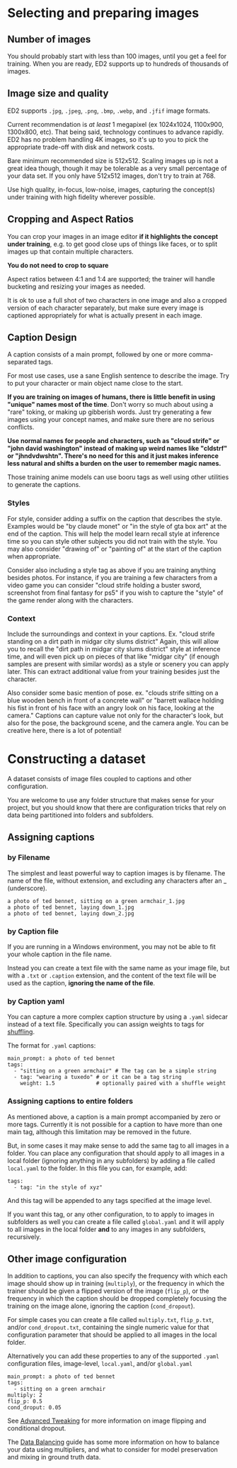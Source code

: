# Selecting and preparing images

## Number of images

You should probably start with less than 100 images, until you get a feel for training. When you are ready, ED2 supports up to hundreds of thousands of images.

## Image size and quality
ED2 supports `.jpg`, `.jpeg`, `.png`, `.bmp`, `.webp`, and `.jfif` image formats.

Current recommendation is _at least_ 1 megapixel (ex 1024x1024, 1100x900, 1300x800, etc). That being said, technology continues to advance rapidly. ED2 has no problem handling 4K images, so it's up to you to pick the appropriate trade-off with disk and network costs. 

Bare minimum recommended size is 512x512.  Scaling images up is not a great idea though, though it may be tolerable as a very small percentage of your data set. If you only have 512x512 images, don't try to train at 768. 

Use high quality, in-focus, low-noise, images, capturing the concept(s) under training with high fidelity wherever possible. 

## Cropping and Aspect Ratios

You can crop your images in an image editor __if it highlights the concept under training__, e.g. to get good close ups of things like faces, or to split images up that contain multiple characters.  

**You do not need to crop to square**

Aspect ratios between 4:1 and 1:4 are supported; the trainer will handle bucketing and resizing your images as needed. 

It is ok to use a full shot of two characters in one image and also a cropped version of each character separately, but make sure every image is captioned appropriately for what is actually present in each image.

## Caption Design

A caption consists of a main prompt, followed by one or more comma-separated tags.  

For most use cases, use a sane English sentence to describe the image.  Try to put your character or main object name close to the start.

**If you are training on images of humans, there is little benefit in using "unique" names most of the time**. Don't worry so much about using a "rare" toking, or making up gibberish words. Just try generating a few images using your concept names, and make sure there are no serious conflicts.  

**Use normal names for people and characters, such as "cloud strife" or "john david washington" instead of making up weird names like "cldstrf" or "jhndvdwshtn".  There's no need for this and it just makes inference less natural and shifts a burden on the user to remember magic names.**

Those training anime models can use booru tags as well using other utilities to generate the captions.

### Styles

For style, consider adding a suffix on the caption that describes the style.  Examples would be "by claude monet" or "in the style of gta box art" at the end of the caption.  This will help the model learn recall style at inference time so you can style other subjects you did not train with the style. You may also consider "drawing of" or "painting of" at the start of the caption when appropriate.

Consider also including a style tag as above if you are training anything besides photos.  For instance, if you are training a few characters from a video game you can consider "cloud strife holding a buster sword, screenshot from final fantasy for ps5" if you wish to capture the "style" of the game render along with the characters.

### Context

Include the surroundings and context in your captions.  Ex. "cloud strife standing on a dirt path in midgar city slums district"  Again, this will allow you to recall the "dirt path in midgar city slums district" style at inference time, and will even pick up on pieces of that like "midgar city" (if enough samples are present with similar words) as a style or scenery you can apply later.  This can extract additional value from your training besides just the character.

Also consider some basic mention of pose.  ex. "clouds strife sitting on a blue wooden bench in front of a concrete wall" or "barrett wallace holding his fist in front of his face with an angry look on his face, looking at the camera."  Captions can capture value not only for the character's look, but also for the pose, the background scene, and the camera angle.  You can be creative here, there is a lot of potential!


# Constructing a dataset
A dataset consists of image files coupled to captions and other configuration.

You are welcome to use any folder structure that makes sense for your project, but you should know that there are configuration tricks that rely on data being partitioned into folders and subfolders.

## Assigning captions
### by Filename
The simplest and least powerful way to caption images is by filename. The name of the file, without extension, and excluding any characters after an _ (underscore). 

```
a photo of ted bennet, sitting on a green armchair_1.jpg
a photo of ted bennet, laying down_1.jpg
a photo of ted bennet, laying down_2.jpg
```
### by Caption file
If you are running in a Windows environment, you may not be able to fit your whole caption in the file name.

Instead you can create a text file with the same name as your image file, but with a `.txt` or `.caption` extension, and the content of the text file will be used as the caption, **ignoring the name of the file**.

### by Caption yaml
You can capture a more complex caption structure by using a `.yaml` sidecar instead of a text file. Specifically you can assign weights to tags for [shuffling](SHUFFLING_TAGS.md).

The format for `.yaml` captions:
```
main_prompt: a photo of ted bennet
tags:
  - "sitting on a green armchair" # The tag can be a simple string
  - tag: "wearing a tuxedo" # or it can be a tag string
    weight: 1.5             # optionally paired with a shuffle weight
```


### Assigning captions to entire folders
As mentioned above, a caption is a main prompt accompanied by zero or more tags. 
Currently it is not possible for a caption to have more than one main tag, although this limitation may be removed in the future.

But, in some cases it may make sense to add the same tag to all images in a folder. You can place any configuration that should apply to all images in a local folder (ignoring anything in any subfolders) by adding a file called `local.yaml` to the folder. In this file you can, for example, add:
```
tags:
  - tag: "in the style of xyz"
```
And this tag will be appended to any tags specified at the image level.

If you want this tag, or any other configuration, to to apply to images in subfolders as well you can create a file called `global.yaml` and it will apply to all images in the local folder **and** to any images in any subfolders, recursively.

## Other image configuration
In addition to captions, you can also specify the frequency with which each image should show up in training (`multiply`), or the frequency in which the trainer should be given a flipped version of the image (`flip_p`), or the frequency in which the caption should be dropped completely focusing the training on the image alone, ignoring the caption (`cond_dropout`).

For simple cases you can create a file called `multiply.txt`, `flip_p.txt`, and/or `cond_dropout.txt`, containing the single numeric value for that configuration parameter that should be applied to all images in the local folder.

Alternatively you can add these properties to any of the supported `.yaml` configuration files, image-level, `local.yaml`, and/or `global.yaml`

```
main_prompt: a photo of ted bennet
tags:
  - sitting on a green armchair
multiply: 2
flip_p: 0.5
cond_droput: 0.05
```

See [Advanced Tweaking](ADVANCED_TWEAKING.md) for more information on image flipping and conditional dropout.

The [Data Balancing](BALANCING.md) guide has some more information on how to balance your data using multipliers, and what to consider for model preservation and mixing in ground truth data.
